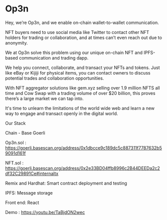 # Op3n
Hey, we’re Op3n, and we enable on-chain wallet-to-wallet communication.


NFT buyers need to use social media like Twitter to contact other NFT holders for trading or collaboration, and at times can’t even reach out due to anonymity.  

We at Op3n solve this problem using our unique on-chain NFT and IPFS-based communication and trading dapp.

We help you connect, collaborate, and transact your NFTs and tokens. Just like eBay or Kijiji for physical items, you can contact owners to discuss potential trades and collaboration opportunities.


With NFT aggregator solutions like gem.xyz selling over 1.9 million NFTS all time and Cow Swap with a trading volume of over $20 billion, this proves there’s a large market we can tap into.

It's time to unlearn the limitations of the world wide web and learn a new way to engage and transact openly in the digital world.

Our Stack 

Chain - Base Goerli 

 Op3n.sol : https://goerli.basescan.org/address/0x1dbcce9c189dc5c887311f7787632b59091d161f 

 NFT.sol : https://goerli.basescan.org/address/0x2e33BD04ffb8996c2B44DEEDa2c2df32C29891Ce#internaltx 

Remix and Hardhat: Smart contract deployment and testing

IPFS: Message storage

Front end: React

Demo : https://youtu.be/TaBjdON2wec
